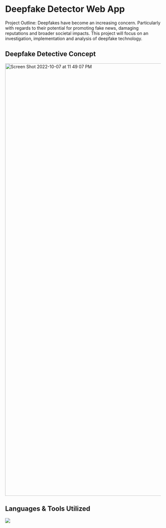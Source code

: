 # Deepfake Detector Web App

Project Outline: Deepfakes have become an increasing concern. Particularly with regards to their potential for promoting fake news, damaging reputations and broader societal impacts. This project will focus on an investigation, implementation and analysis of deepfake technology.

## Deepfake Detective Concept
<img width="1401" alt="Screen Shot 2022-10-07 at 11 49 07 PM" src="https://user-images.githubusercontent.com/96035297/194673110-b8b3e1cf-a195-4fed-8712-88fa6c0be4bb.png">

## Languages & Tools Utilized

<p float="left">
  <a href="https://skillicons.dev">
    <img src="https://skillicons.dev/icons?i=js,python,flask,html,css,php,git,vscode" />
  </a>
</p>
